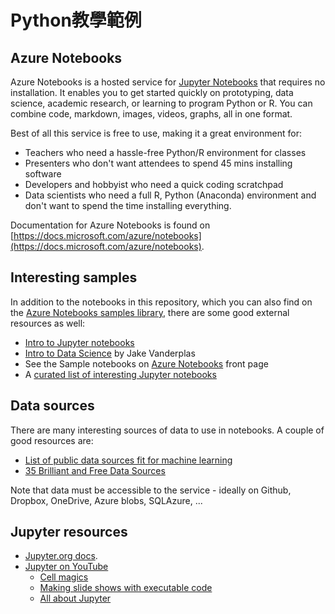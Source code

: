 # Python教學範例

## Azure Notebooks

Azure Notebooks is a hosted service for [Jupyter Notebooks](#jupyter) that requires no installation. It enables you to get started quickly on prototyping, data science, academic research, or learning to program Python or R. You can combine code, markdown, images, videos, graphs, all in one format.

Best of all this service is free to use, making it a great environment for:

- Teachers who need a hassle-free Python/R environment for classes
- Presenters who don't want attendees to spend 45 mins installing software
- Developers and hobbyist who need a quick coding scratchpad
- Data scientists who need a full R, Python (Anaconda) environment and don't want to spend the time installing everything.

Documentation for Azure Notebooks is found on [https://docs.microsoft.com/azure/notebooks](https://docs.microsoft.com/azure/notebooks).

## Interesting samples

In addition to the notebooks in this repository, which you can also find on the [Azure Notebooks samples library](https://notebooks.azure.com/Microsoft/libraries), there are some good external resources as well:

- [Intro to Jupyter notebooks](http://nbviewer.jupyter.org/github/jupyter/notebook/blob/master/docs/source/examples/Notebook/Notebook%20Basics.ipynb)
- [Intro to Data Science](https://github.com/jakevdp/PythonDataScienceHandbook/tree/master/code_listings) by Jake Vanderplas
- See the Sample notebooks on [Azure Notebooks](https://notebooks.azure.com/#sample-redirect) front page
- A [curated list of interesting Jupyter notebooks](https://github.com/ipython/ipython/wiki/A-gallery-of-interesting-IPython-Notebooks)

## Data sources

There are many interesting sources of data to use in notebooks. A couple of good resources are:

- [List of public data sources fit for machine learning](https://blog.bigml.com/list-of-public-data-sources-fit-for-machine-learning/)
- [35 Brilliant and Free Data Sources](http://www.forbes.com/sites/bernardmarr/2016/02/12/big-data-35-brilliant-and-free-data-sources-for-2016/#469939567961)

Note that data must be accessible to the service - ideally on Github, Dropbox, OneDrive, Azure blobs, SQLAzure, ...

## Jupyter resources

- [Jupyter.org docs](http://jupyter.org).
- [Jupyter on YouTube](https://www.youtube.com/results?search_query=jupyter+notebook+tutorial)  
  - [Cell magics](https://youtu.be/zxkdO07L29Q)
  - [Making slide shows with executable code](https://youtu.be/EOpcxy0RA1A)
  - [All about Jupyter](https://www.youtube.com/watch?v=GMKZD1Ohlzk)
